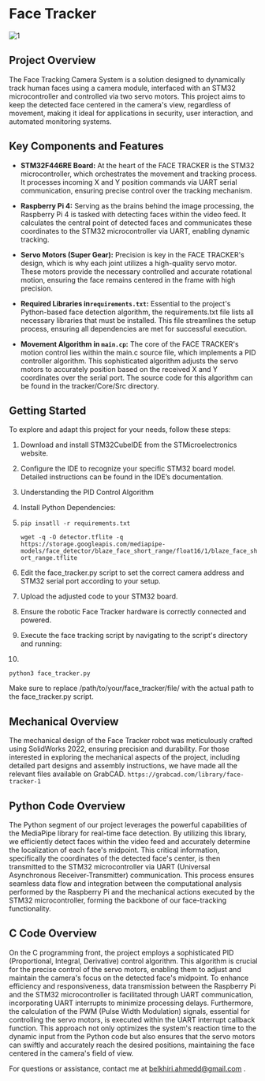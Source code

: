 # Face Tracker
![1](https://github.com/AHMED-BELKHIRI/Face-Tracker/assets/90837035/986083e8-6c60-4ecc-9a22-e97e87359b29)
## Project Overview

The Face Tracking Camera System is a solution designed to dynamically track human faces using a camera module, interfaced with an STM32 microcontroller and controlled via two servo motors. This project aims to keep the detected face centered in the camera's view, regardless of movement, making it ideal for applications in security, user interaction, and automated monitoring systems.

## Key Components and Features

- **STM32F446RE Board:** At the heart of the FACE TRACKER is the STM32 microcontroller, which orchestrates the movement and tracking process. It processes incoming X and Y position commands via UART serial communication, ensuring precise control over the tracking mechanism.
- **Raspberry Pi 4:**  Serving as the brains behind the image processing, the Raspberry Pi 4 is tasked with detecting faces within the video feed. It calculates the central point of detected faces and communicates these coordinates to the STM32 microcontroller via UART, enabling dynamic tracking.

- **Servo Motors (Super Gear):** Precision is key in the FACE TRACKER's design, which is why each joint utilizes a high-quality servo motor. These motors provide the necessary controlled and accurate rotational motion, ensuring the face remains centered in the frame with high precision.

- **Required Libraries in`requirements.txt`:** Essential to the project's Python-based face detection algorithm, the requirements.txt file lists all necessary libraries that must be installed. This file streamlines the setup process, ensuring all dependencies are met for successful execution.

- **Movement Algorithm in `main.cp`:** The core of the FACE TRACKER's motion control lies within the main.c source file, which implements a PID controller algorithm. This sophisticated algorithm adjusts the servo motors to accurately position based on the received X and Y coordinates over the serial port. The source code for this algorithm can be found in the tracker/Core/Src directory.

## Getting Started

To explore and adapt this project for your needs, follow these steps:
1. Download and install STM32CubeIDE from the STMicroelectronics website.
2. Configure the IDE to recognize your specific STM32 board model. Detailed instructions can be found in the IDE’s documentation.
3. Understanding the PID Control Algorithm
4. Install Python Dependencies:
5. 
   `pip insatll -r requirements.txt`
   
   `wget -q -O detector.tflite -q https://storage.googleapis.com/mediapipe-models/face_detector/blaze_face_short_range/float16/1/blaze_face_short_range.tflite`
6. Edit the face_tracker.py script to set the correct camera address and STM32 serial port according to your setup.
7. Upload the adjusted code to your STM32 board.
8. Ensure the robotic Face Tracker hardware is correctly connected and powered.
9. Execute the face tracking script by navigating to the script's directory and running:
10. 
   `python3 face_tracker.py`

   Make sure to replace /path/to/your/face_tracker/file/ with the actual path to the face_tracker.py script.

## Mechanical Overview
The mechanical design of the Face Tracker robot was meticulously crafted using SolidWorks 2022, ensuring precision and durability. For those interested in exploring the mechanical aspects of the project, including detailed part designs and assembly instructions, we have made all the relevant files available on GrabCAD.
`https://grabcad.com/library/face-tracker-1`

## Python Code Overview
The Python segment of our project leverages the powerful capabilities of the MediaPipe library for real-time face detection. By utilizing this library, we efficiently detect faces within the video feed and accurately determine the localization of each face's midpoint. This critical information, specifically the coordinates of the detected face's center, is then transmitted to the STM32 microcontroller via UART (Universal Asynchronous Receiver-Transmitter) communication. This process ensures seamless data flow and integration between the computational analysis performed by the Raspberry Pi and the mechanical actions executed by the STM32 microcontroller, forming the backbone of our face-tracking functionality.

## C Code Overview
On the C programming front, the project employs a sophisticated PID (Proportional, Integral, Derivative) control algorithm. This algorithm is crucial for the precise control of the servo motors, enabling them to adjust and maintain the camera's focus on the detected face's midpoint. To enhance efficiency and responsiveness, data transmission between the Raspberry Pi and the STM32 microcontroller is facilitated through UART communication, incorporating UART interrupts to minimize processing delays. Furthermore, the calculation of the PWM (Pulse Width Modulation) signals, essential for controlling the servo motors, is executed within the UART interrupt callback function. This approach not only optimizes the system's reaction time to the dynamic input from the Python code but also ensures that the servo motors can swiftly and accurately reach the desired positions, maintaining the face centered in the camera's field of view.


For questions or assistance, contact me at belkhiri.ahmedd@gmail.com .
